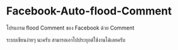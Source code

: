 # Facebook-Auto-flood-Comment
โปรแกรม flood Comment ของ Facebook ด้วย Comment

ระบบเขียนง่ายๆ นะครับ สามารถเอาไปประยุกต์ใช้งานได้เลยครับ
